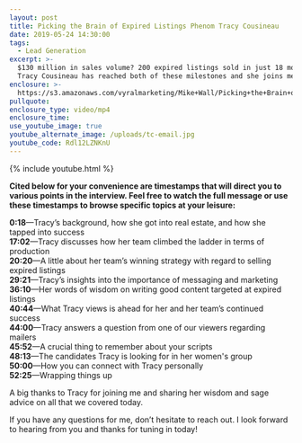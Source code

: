 ```yaml
---
layout: post
title: Picking the Brain of Expired Listings Phenom Tracy Cousineau
date: 2019-05-24 14:30:00
tags:
  - Lead Generation
excerpt: >-
  $130 million in sales volume? 200 expired listings sold in just 18 months?
  Tracy Cousineau has reached both of these milestones and she joins me today.
enclosure: >-
  https://s3.amazonaws.com/vyralmarketing/Mike+Wall/Picking+the+Brain+of+Expired+Listings+Phenom+Tracy+Cousineau.mp4
pullquote:
enclosure_type: video/mp4
enclosure_time:
use_youtube_image: true
youtube_alternate_image: /uploads/tc-email.jpg
youtube_code: Rdl12LZNKnU
---
```


{% include youtube.html %}

**Cited below for your convenience are timestamps that will direct you to various points in the interview. Feel free to watch the full message or use these timestamps to browse specific topics at your leisure:&nbsp;**

**0:18**—Tracy’s background, how she got into real estate, and how she tapped into success<br>**17:02**—Tracy discusses how her team climbed the ladder in terms of production&nbsp;<br>**20:20**—A little about her team’s winning strategy with regard to selling expired listings<br>**29:21**—Tracy’s insights into the importance of messaging and marketing<br>**36:10**—Her words of wisdom on writing good content targeted at expired listings<br>**40:44**—What Tracy views is ahead for her and her team’s continued success<br>**44:00**—Tracy answers a question from one of our viewers regarding mailers&nbsp;<br>**45:52**—A crucial thing to remember about your scripts &nbsp;<br>**48:13**—The candidates Tracy is looking for in her women's group&nbsp;<br>**50:00**—How you can connect with Tracy personally &nbsp;<br>**52:25**—Wrapping things up&nbsp;

A big thanks to Tracy for joining me and sharing her wisdom and sage advice on all that we covered today.&nbsp;

If you have any questions for me, don’t hesitate to reach out. I look forward to hearing from you and thanks for tuning in today\!&nbsp;